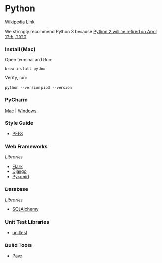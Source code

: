 # Python

[Wikipedia Link](https://en.wikipedia.org/wiki/Python_(programming_language))

We strongly recommend Python 3 because [Python 2 will be retired on April 12th, 2020](https://pythonclock.org/)

### Install (Mac)

Open terminal and Run:

```brew install python```

Verify, run:

```python --version```
```pip3 --version```

### PyCharm

[Mac](https://www.jetbrains.com/pycharm/download/#section=mac) | [Windows](https://www.jetbrains.com/pycharm/download/#section=windows)

### Style Guide

* [PEP8](https://www.python.org/dev/peps/pep-0008/)

### Web Frameworks

*Libraries*
* [Flask](http://flask.pocoo.org/)
* [Django](https://www.djangoproject.com/)
* [Pyramid](https://trypyramid.com/)

### Database

*Libraries*
* [SQLAlchemy](https://www.sqlalchemy.org/)

### Unit Test Libraries

* [unittest](https://docs.python.org/3/library/unittest.html)

### Build Tools

* [Pave](https://pypi.python.org/pypi/pave/0.69)

